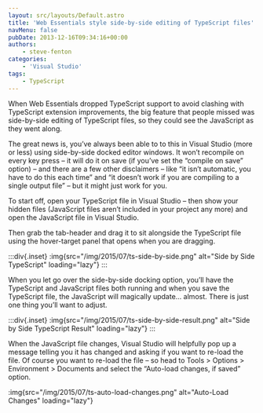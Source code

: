 ```yaml
---
layout: src/layouts/Default.astro
title: 'Web Essentials style side-by-side editing of TypeScript files'
navMenu: false
pubDate: 2013-12-16T09:34:16+00:00
authors:
    - steve-fenton
categories:
    - 'Visual Studio'
tags:
    - TypeScript
---
```


When Web Essentials dropped TypeScript support to avoid clashing with TypeScript extension improvements, the big feature that people missed was side-by-side editing of TypeScript files, so they could see the JavaScript as they went along.

The great news is, you’ve always been able to to this in Visual Studio (more or less) using side-by-side docked editor windows. It won’t recompile on every key press – it will do it on save (if you’ve set the “compile on save” option) – and there are a few other disclaimers – like “it isn’t automatic, you have to do this each time” and “it doesn’t work if you are compiling to a single output file” – but it might just work for you.

To start off, open your TypeScript file in Visual Studio – then show your hidden files (JavaScript files aren’t included in your project any more) and open the JavaScript file in Visual Studio.

Then grab the tab-header and drag it to sit alongside the TypeScript file using the hover-target panel that opens when you are dragging.

:::div{.inset}
:img{src="/img/2015/07/ts-side-by-side.png" alt="Side by Side TypeScript" loading="lazy"}
:::

When you let go over the side-by-side docking option, you’ll have the TypeScript and JavaScript files both running and when you save the TypeScript file, the JavaScript will magically update… almost. There is just one thing you’ll want to adjust.

:::div{.inset}
:img{src="/img/2015/07/ts-side-by-side-result.png" alt="Side by Side TypeScript Result" loading="lazy"}
:::

When the JavaScript file changes, Visual Studio will helpfully pop up a message telling you it has changed and asking if you want to re-load the file. Of course you want to re-load the file – so head to Tools > Options > Environment > Documents and select the “Auto-load changes, if saved” option.

:img{src="/img/2015/07/ts-auto-load-changes.png" alt="Auto-Load Changes" loading="lazy"}